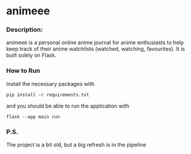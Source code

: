 # animeee

### Description:
animeee is a personal online anime journal for anime enthusiasts to help keep track of their anime watchlists (watched, watching, favourites). It is built solely on Flask.

### How to Run
Install the necessary packages with 
```
pip install -r requirements.txt
```
and you should be able to run the application with
```
flask --app main run
```

### P.S.
The project is a bit old, but a big refresh is in the pipeline
